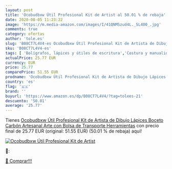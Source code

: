 ```yaml
---
layout: post
title: 'Ocobudbxw Útil Profesional Kit de Artist al 50.01 % de rebaja'
date: 2020-08-05 11:23:22
image: 'https://m.media-amazon.com/images/I/41QNMSzud4L._SL400_.jpg'
comments: true
category: ofertas
author: 'tole.es'
slug: 'B08CT7L4V4-es Ocobudbxw Útil Profesional Kit de Artista de Dibujo...'
sku: 'B08CT7L4V4-es'
tags: [ 'Bolígrafos, lápices y útiles de escritura','Costura y manualidades','Dibujo','Hogar y cocina','Lápices','Marcadores','Materiales de dibujo','Oficina y papelería','Portaminas','Rotuladores y subrayadores','Subrayadores','lápices', ]
actualPrice: 25.77 EUR
currency: EUR
price: 25.77
comparePrice: 51.55 EUR
prodname: 'Ocobudbxw Útil Profesional Kit de Artista de Dibujo Lápices Boceto Carbón Artesanal Arte con Bolsa de Transporte Herramientas'
country: 'es'
flag: '🇪🇸'
brand: ''
buyurl: 'https://www.amazon.es/dp/B08CT7L4V4/?tag=tolees-21'
descuento: '50.01'
average: '25.77'
---
```


Tienes [Ocobudbxw Útil Profesional Kit de Artista de Dibujo Lápices Boceto Carbón Artesanal Arte con Bolsa de Transporte Herramientas](https://www.amazon.es/dp/B08CT7L4V4/?tag=tolees-21) con precio final de  25.77 EUR (original: 51.55 EUR) (50.01 %  de rebaja) aqui!

[![Ocobudbxw Útil Profesional Kit de Artist](https://m.media-amazon.com/images/I/41QNMSzud4L._SL400_.jpg)](https://www.amazon.es/dp/B08CT7L4V4/?tag=tolees-21)

🔎:


[🛒 Comprar!!!](https://www.amazon.es/dp/B08CT7L4V4/?tag=tolees-21)
